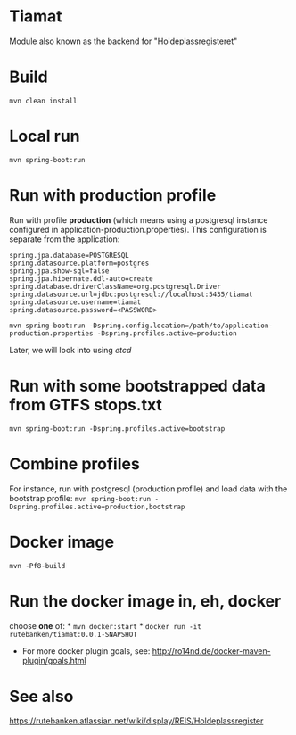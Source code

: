 # Tiamat

Module also known as the backend for "Holdeplassregisteret"

# Build
 ```mvn clean install```

# Local run
 ```mvn spring-boot:run```

# Run with production profile
Run with profile **production** (which means using a postgresql instance configured in application-production.properties). This configuration is separate from the application:
```
spring.jpa.database=POSTGRESQL
spring.datasource.platform=postgres
spring.jpa.show-sql=false
spring.jpa.hibernate.ddl-auto=create
spring.database.driverClassName=org.postgresql.Driver
spring.datasource.url=jdbc:postgresql://localhost:5435/tiamat
spring.datasource.username=tiamat
spring.datasource.password=<PASSWORD>
```

```mvn spring-boot:run -Dspring.config.location=/path/to/application-production.properties -Dspring.profiles.active=production```

Later, we will look into using *etcd*

# Run with some bootstrapped data from GTFS stops.txt
```mvn spring-boot:run -Dspring.profiles.active=bootstrap```

# Combine profiles
For instance, run with postgresql (production profile) and load data with the bootstrap profile:
```mvn spring-boot:run -Dspring.profiles.active=production,bootstrap```


# Docker image
 ```mvn -Pf8-build```

# Run the docker image in, eh, docker
choose **one** of:
     * `mvn docker:start`
     * `docker run -it rutebanken/tiamat:0.0.1-SNAPSHOT`
* For more docker plugin goals, see: http://ro14nd.de/docker-maven-plugin/goals.html


# See also
https://rutebanken.atlassian.net/wiki/display/REIS/Holdeplassregister